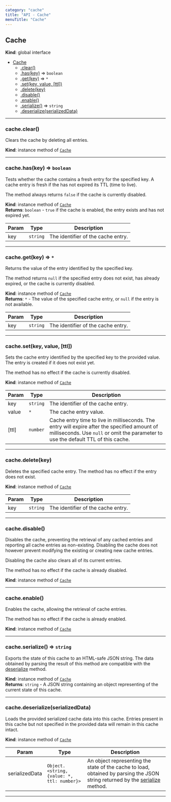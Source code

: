 ```yaml
---
category: "cache"
title: "API - Cache"
menuTitle: "Cache"
---
```


## Cache&nbsp;<a name="Cache" href="https://github.com/seznam/ima/blob/v17.7.5/packages/core/src/cache/Cache.js#L9" target="_blank"><span class="icon"><i class="fas fa-external-link-alt fa-xs"></i></span></a>
**Kind**: global interface  

* [Cache](#Cache)
    * [.clear()](#Cache+clear)
    * [.has(key)](#Cache+has) ⇒ <code>boolean</code>
    * [.get(key)](#Cache+get) ⇒ <code>\*</code>
    * [.set(key, value, [ttl])](#Cache+set)
    * [.delete(key)](#Cache+delete)
    * [.disable()](#Cache+disable)
    * [.enable()](#Cache+enable)
    * [.serialize()](#Cache+serialize) ⇒ <code>string</code>
    * [.deserialize(serializedData)](#Cache+deserialize)


* * *

### cache.clear()&nbsp;<a name="Cache+clear" href="https://github.com/seznam/ima/blob/v17.7.5/packages/core/src/cache/Cache.js#L13" target="_blank"><span class="icon"><i class="fas fa-external-link-alt fa-xs"></i></span></a>
Clears the cache by deleting all entries.

**Kind**: instance method of [<code>Cache</code>](#Cache)  

* * *

### cache.has(key) ⇒ <code>boolean</code>&nbsp;<a name="Cache+has" href="https://github.com/seznam/ima/blob/v17.7.5/packages/core/src/cache/Cache.js#L25" target="_blank"><span class="icon"><i class="fas fa-external-link-alt fa-xs"></i></span></a>
Tests whether the cache contains a fresh entry for the specified key. A
cache entry is fresh if the has not expired its TTL (time to live).

The method always returns `false` if the cache is currently disabled.

**Kind**: instance method of [<code>Cache</code>](#Cache)  
**Returns**: <code>boolean</code> - `true` if the cache is enabled, the entry exists and has
        not expired yet.  

| Param | Type | Description |
| --- | --- | --- |
| key | <code>string</code> | The identifier of the cache entry. |


* * *

### cache.get(key) ⇒ <code>\*</code>&nbsp;<a name="Cache+get" href="https://github.com/seznam/ima/blob/v17.7.5/packages/core/src/cache/Cache.js#L37" target="_blank"><span class="icon"><i class="fas fa-external-link-alt fa-xs"></i></span></a>
Returns the value of the entry identified by the specified key.

The method returns `null` if the specified entry does not exist, has
already expired, or the cache is currently disabled.

**Kind**: instance method of [<code>Cache</code>](#Cache)  
**Returns**: <code>\*</code> - The value of the specified cache entry, or `null` if the entry
        is not available.  

| Param | Type | Description |
| --- | --- | --- |
| key | <code>string</code> | The identifier of the cache entry. |


* * *

### cache.set(key, value, [ttl])&nbsp;<a name="Cache+set" href="https://github.com/seznam/ima/blob/v17.7.5/packages/core/src/cache/Cache.js#L51" target="_blank"><span class="icon"><i class="fas fa-external-link-alt fa-xs"></i></span></a>
Sets the cache entry identified by the specified key to the provided
value. The entry is created if it does not exist yet.

The method has no effect if the cache is currently disabled.

**Kind**: instance method of [<code>Cache</code>](#Cache)  

| Param | Type | Description |
| --- | --- | --- |
| key | <code>string</code> | The identifier of the cache entry. |
| value | <code>\*</code> | The cache entry value. |
| [ttl] | <code>number</code> | Cache entry time to live in milliseconds. The        entry will expire after the specified amount of milliseconds. Use        `null` or omit the parameter to use the default TTL of this cache. |


* * *

### cache.delete(key)&nbsp;<a name="Cache+delete" href="https://github.com/seznam/ima/blob/v17.7.5/packages/core/src/cache/Cache.js#L59" target="_blank"><span class="icon"><i class="fas fa-external-link-alt fa-xs"></i></span></a>
Deletes the specified cache entry. The method has no effect if the entry
does not exist.

**Kind**: instance method of [<code>Cache</code>](#Cache)  

| Param | Type | Description |
| --- | --- | --- |
| key | <code>string</code> | The identifier of the cache entry. |


* * *

### cache.disable()&nbsp;<a name="Cache+disable" href="https://github.com/seznam/ima/blob/v17.7.5/packages/core/src/cache/Cache.js#L71" target="_blank"><span class="icon"><i class="fas fa-external-link-alt fa-xs"></i></span></a>
Disables the cache, preventing the retrieval of any cached entries and
reporting all cache entries as non-existing. Disabling the cache does
not however prevent modifying the existing or creating new cache
entries.

Disabling the cache also clears all of its current entries.

The method has no effect if the cache is already disabled.

**Kind**: instance method of [<code>Cache</code>](#Cache)  

* * *

### cache.enable()&nbsp;<a name="Cache+enable" href="https://github.com/seznam/ima/blob/v17.7.5/packages/core/src/cache/Cache.js#L78" target="_blank"><span class="icon"><i class="fas fa-external-link-alt fa-xs"></i></span></a>
Enables the cache, allowing the retrieval of cache entries.

The method has no effect if the cache is already enabled.

**Kind**: instance method of [<code>Cache</code>](#Cache)  

* * *

### cache.serialize() ⇒ <code>string</code>&nbsp;<a name="Cache+serialize" href="https://github.com/seznam/ima/blob/v17.7.5/packages/core/src/cache/Cache.js#L88" target="_blank"><span class="icon"><i class="fas fa-external-link-alt fa-xs"></i></span></a>
Exports the state of this cache to an HTML-safe JSON string. The data
obtained by parsing the result of this method are compatible with the
[deserialize](#Cache+deserialize) method.

**Kind**: instance method of [<code>Cache</code>](#Cache)  
**Returns**: <code>string</code> - A JSON string containing an object representing of the
        current state of this cache.  

* * *

### cache.deserialize(serializedData)&nbsp;<a name="Cache+deserialize" href="https://github.com/seznam/ima/blob/v17.7.5/packages/core/src/cache/Cache.js#L100" target="_blank"><span class="icon"><i class="fas fa-external-link-alt fa-xs"></i></span></a>
Loads the provided serialized cache data into this cache. Entries
present in this cache but not specified in the provided data will remain
in this cache intact.

**Kind**: instance method of [<code>Cache</code>](#Cache)  

| Param | Type | Description |
| --- | --- | --- |
| serializedData | <code>Object.&lt;string, {value: \*, ttl: number}&gt;</code> | An        object representing the state of the cache to load, obtained by        parsing the JSON string returned by the [serialize](#Cache+serialize)        method. |


* * *

